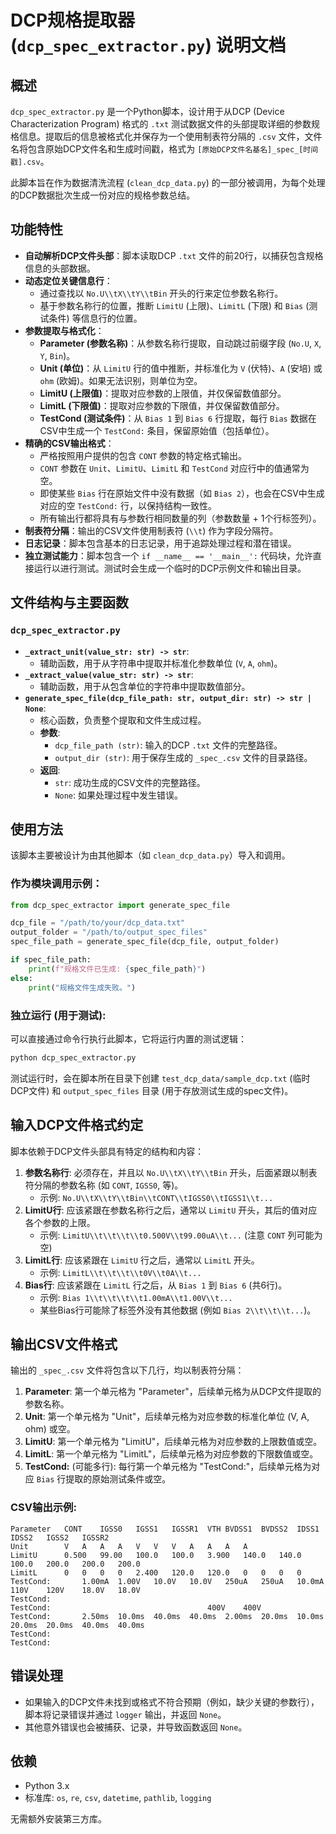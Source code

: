 # DCP规格提取器 (`dcp_spec_extractor.py`) 说明文档

## 概述

`dcp_spec_extractor.py` 是一个Python脚本，设计用于从DCP (Device Characterization Program) 格式的 `.txt` 测试数据文件的头部提取详细的参数规格信息。提取后的信息被格式化并保存为一个使用制表符分隔的 `.csv` 文件，文件名将包含原始DCP文件名和生成时间戳，格式为 `[原始DCP文件名基名]_spec_[时间戳].csv`。

此脚本旨在作为数据清洗流程 (`clean_dcp_data.py`) 的一部分被调用，为每个处理的DCP数据批次生成一份对应的规格参数总结。

## 功能特性

-   **自动解析DCP文件头部**：脚本读取DCP `.txt` 文件的前20行，以捕获包含规格信息的头部数据。
-   **动态定位关键信息行**：
    -   通过查找以 `No.U\\tX\\tY\\tBin` 开头的行来定位参数名称行。
    -   基于参数名称行的位置，推断 `LimitU` (上限)、`LimitL` (下限) 和 `Bias` (测试条件) 等信息行的位置。
-   **参数提取与格式化**：
    -   **Parameter (参数名称)**：从参数名称行提取，自动跳过前缀字段 (`No.U`, `X`, `Y`, `Bin`)。
    -   **Unit (单位)**：从 `LimitU` 行的值中推断，并标准化为 `V` (伏特)、`A` (安培) 或 `ohm` (欧姆)。如果无法识别，则单位为空。
    -   **LimitU (上限值)**：提取对应参数的上限值，并仅保留数值部分。
    -   **LimitL (下限值)**：提取对应参数的下限值，并仅保留数值部分。
    -   **TestCond (测试条件)**：从 `Bias 1` 到 `Bias 6` 行提取，每行 `Bias` 数据在CSV中生成一个 `TestCond:` 条目，保留原始值（包括单位）。
-   **精确的CSV输出格式**：
    -   严格按照用户提供的包含 `CONT` 参数的特定格式输出。
    -   `CONT` 参数在 `Unit`、`LimitU`、`LimitL` 和 `TestCond` 对应行中的值通常为空。
    -   即使某些 `Bias` 行在原始文件中没有数据（如 `Bias 2`），也会在CSV中生成对应的空 `TestCond:` 行，以保持结构一致性。
    -   所有输出行都将具有与参数行相同数量的列（参数数量 + 1个行标签列）。
-   **制表符分隔**：输出的CSV文件使用制表符 (`\\t`) 作为字段分隔符。
-   **日志记录**：脚本包含基本的日志记录，用于追踪处理过程和潜在错误。
-   **独立测试能力**：脚本包含一个 `if __name__ == '__main__':` 代码块，允许直接运行以进行测试。测试时会生成一个临时的DCP示例文件和输出目录。

## 文件结构与主要函数

### `dcp_spec_extractor.py`

-   **`_extract_unit(value_str: str) -> str`**:
    -   辅助函数，用于从字符串中提取并标准化参数单位 (`V`, `A`, `ohm`)。
-   **`_extract_value(value_str: str) -> str`**:
    -   辅助函数，用于从包含单位的字符串中提取数值部分。
-   **`generate_spec_file(dcp_file_path: str, output_dir: str) -> str | None`**:
    -   核心函数，负责整个提取和文件生成过程。
    -   **参数**:
        -   `dcp_file_path (str)`: 输入的DCP `.txt` 文件的完整路径。
        -   `output_dir (str)`: 用于保存生成的 `_spec_.csv` 文件的目录路径。
    -   **返回**:
        -   `str`: 成功生成的CSV文件的完整路径。
        -   `None`: 如果处理过程中发生错误。

## 使用方法

该脚本主要被设计为由其他脚本（如 `clean_dcp_data.py`）导入和调用。

### 作为模块调用示例：

```python
from dcp_spec_extractor import generate_spec_file

dcp_file = "/path/to/your/dcp_data.txt"
output_folder = "/path/to/output_spec_files"
spec_file_path = generate_spec_file(dcp_file, output_folder)

if spec_file_path:
    print(f"规格文件已生成: {spec_file_path}")
else:
    print("规格文件生成失败。")
```

### 独立运行 (用于测试):

可以直接通过命令行执行此脚本，它将运行内置的测试逻辑：

```bash
python dcp_spec_extractor.py
```

测试运行时，会在脚本所在目录下创建 `test_dcp_data/sample_dcp.txt` (临时DCP文件) 和 `output_spec_files` 目录 (用于存放测试生成的spec文件)。

## 输入DCP文件格式约定

脚本依赖于DCP文件头部具有特定的结构和内容：

1.  **参数名称行**: 必须存在，并且以 `No.U\\tX\\tY\\tBin` 开头，后面紧跟以制表符分隔的参数名称 (如 `CONT`, `IGSS0`, 等)。
    *   示例: `No.U\\tX\\tY\\tBin\\tCONT\\tIGSS0\\tIGSS1\\t...`
2.  **LimitU行**: 应该紧跟在参数名称行之后，通常以 `LimitU` 开头，其后的值对应各个参数的上限。
    *   示例: `LimitU\\t\\t\\t\\t0.500V\\t99.00uA\\t...` (注意 `CONT` 列可能为空)
3.  **LimitL行**: 应该紧跟在 `LimitU` 行之后，通常以 `LimitL` 开头。
    *   示例: `LimitL\\t\\t\\t\\t0V\\t0A\\t...`
4.  **Bias行**: 应该紧跟在 `LimitL` 行之后，从 `Bias 1` 到 `Bias 6` (共6行)。
    *   示例: `Bias 1\\t\\t\\t\\t1.00mA\\t1.00V\\t...`
    *   某些Bias行可能除了标签外没有其他数据 (例如 `Bias 2\\t\\t\\t...`)。

## 输出CSV文件格式

输出的 `_spec_.csv` 文件将包含以下几行，均以制表符分隔：

1.  **Parameter**: 第一个单元格为 "Parameter"，后续单元格为从DCP文件提取的参数名称。
2.  **Unit**: 第一个单元格为 "Unit"，后续单元格为对应参数的标准化单位 (V, A, ohm) 或空。
3.  **LimitU**: 第一个单元格为 "LimitU"，后续单元格为对应参数的上限数值或空。
4.  **LimitL**: 第一个单元格为 "LimitL"，后续单元格为对应参数的下限数值或空。
5.  **TestCond:** (可能多行): 每行第一个单元格为 "TestCond:"，后续单元格为对应 `Bias` 行提取的原始测试条件或空。

### CSV输出示例:

```csv
Parameter	CONT	IGSS0	IGSS1	IGSSR1	VTH	BVDSS1	BVDSS2	IDSS1	IDSS2	IGSS2	IGSSR2
Unit		V	A	A	A	V	V	V	A	A	A	A
LimitU		0.500	99.00	100.0	100.0	3.900	140.0	140.0	100.0	200.0	200.0	200.0
LimitL		0	0	0	0	2.400	120.0	120.0	0	0	0	0
TestCond:		1.00mA	1.00V	10.0V	10.0V	250uA	250uA	10.0mA	110V	120V	18.0V	18.0V
TestCond:											
TestCond:									400V	400V				
TestCond:		2.50ms	10.0ms	40.0ms	40.0ms	2.00ms	20.0ms	10.0ms	20.0ms	20.0ms	40.0ms	40.0ms
TestCond:											
TestCond:											
```

## 错误处理

-   如果输入的DCP文件未找到或格式不符合预期（例如，缺少关键的参数行），脚本将记录错误并通过 `logger` 输出，并返回 `None`。
-   其他意外错误也会被捕获、记录，并导致函数返回 `None`。

## 依赖

-   Python 3.x
-   标准库: `os`, `re`, `csv`, `datetime`, `pathlib`, `logging`

无需额外安装第三方库。 
